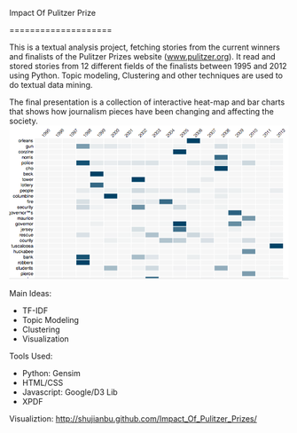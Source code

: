 Impact Of Pulitzer Prize

====================

This is a textual analysis project, fetching stories from the current winners and finalists of the Pulitzer Prizes website (www.pulitzer.org).  It read and stored stories from 12 different fields of the finalists between 1995 and 2012 using Python. Topic modeling, Clustering and other techniques are used to do textual data mining. 

The final presentation is a collection of interactive heat-map and bar charts that shows how journalism pieces have been changing and affecting the society. 
![Alt text](screenshot.png "Program Screenshot") 


Main Ideas: 
- TF-IDF 
- Topic Modeling
- Clustering 
- Visualization 

Tools Used: 
- Python: Gensim
- HTML/CSS
- Javascript: Google/D3 Lib
- XPDF 

Visualiztion: http://shujianbu.github.com/Impact_Of_Pulitzer_Prizes/
